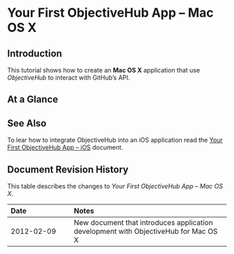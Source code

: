 # Your First ObjectiveHub App – Mac OS X

## Introduction
This tutorial shows how to create an **Mac OS X** application that use _ObjectiveHub_ to interact with GitHub’s API.

## At a Glance


## See Also
To lear how to integrate ObjectiveHub into an iOS application read the [Your First ObjectiveHub App – iOS](objectivehub101-ios.html) document.




## Document Revision History

This table describes the changes to _Your First ObjectiveHub App – Mac OS X_.
<table class="graybox revision-history" border="0" cellspacing="0" cellpadding="5">
	<colgroup span="1"><col width="145"></colgroup>
	<thead>
		<tr>
			<th scope="col" align="left"><strong>Date</strong></th>
			<th scope="col" align="left"><strong>Notes</strong></th>
		</tr>
	</thead>
	<tbody>
		<tr>
			<td scope="row"><time datetime="2012-02-09T14:53:00+00:00" title="2012-02-09 14:53:00">2012-02-09</time></td>
			<td>New document that introduces application development with ObjectiveHub for Mac OS X</td>
		</tr>
	</tbody>
</table>

